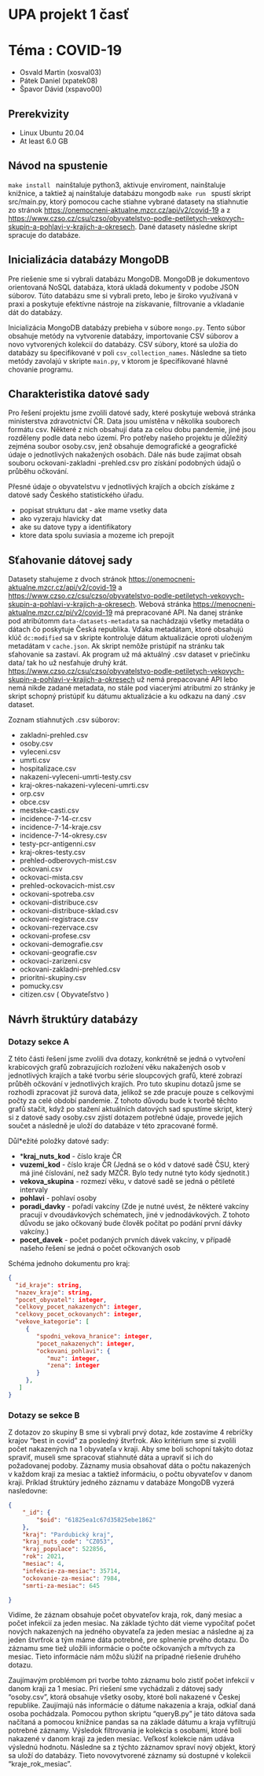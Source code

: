 # UPA projekt 1 časť
# Téma : COVID-19

- Osvald Martin (xosval03)
- Pátek Daniel (xpatek08)
- Špavor Dávid (xspavo00)

## Prerekvizity 
  - Linux Ubuntu 20.04
  - At least 6.0 GB 

## Návod na spustenie
```make install ``` nainštaluje python3, aktivuje enviroment, nainštaluje knižnice, a taktiež aj nainštaluje databázu mongodb
```make run ``` spustí skript src/main.py, ktorý pomocou cache stiahne vybrané datasety na stiahnutie zo stránok https://onemocneni-aktualne.mzcr.cz/api/v2/covid-19 a z https://www.czso.cz/csu/czso/obyvatelstvo-podle-petiletych-vekovych-skupin-a-pohlavi-v-krajich-a-okresech.  Dané datasety následne skript spracuje do databáze.  

## Inicializácia databázy MongoDB
Pre riešenie sme si vybrali databázu MongoDB. MongoDB je dokumentovo orientovaná NoSQL databáza, ktorá ukladá dokumenty v podobe JSON súborov. Túto databázu sme si vybrali preto, lebo je široko využívaná v praxi a poskytuje efektívne nástroje na získavanie, filtrovanie a vkladanie dát do databázy.

Inicializácia MongoDB databázy prebieha v súbore `mongo.py`.  Tento súbor obsahuje metódy na vytvorenie databázy, importovanie CSV súborov a novo vytvorených kolekcií do databázy. CSV súbory, ktoré sa uložia do databázy su špecifikované v poli `csv_collection_names`. Následne sa tieto metódy zavolajú v skripte `main.py`, v ktorom je špecifikované hlavné chovanie programu.

## Charakteristika datové sady
Pro řešení projektu jsme zvolili datové sady, které poskytuje webová stránka ministerstva zdravotnictví ČR. Data jsou umístěna v několika souborech formátu csv. Některé z nich obsahují data za celou dobu pandemie, jiné jsou rozděleny podle data nebo území.
Pro potřeby našeho projektu je důležitý zejména soubor osoby.csv, jenž obsahuje demografické a geografické údaje o jednotlivých nakažených osobách. Dále nás bude zajímat obsah souboru ockovani-zakladni -prehled.csv pro získání podobných údajů o průběhu očkování.

Přesné údaje o obyvatelstvu v jednotlivých krajích a obcích získáme z datové sady Českého statistického úřadu.

- popisat strukturu dat - ake mame vsetky data
- ako vyzeraju hlavicky dat
- ake su datove typy a identifikatory
- ktore data spolu suviasia a mozeme ich prepojit

## Sťahovanie dátovej sady
Datasety stahujeme z dvoch stránok https://onemocneni-aktualne.mzcr.cz/api/v2/covid-19 a https://www.czso.cz/csu/czso/obyvatelstvo-podle-petiletych-vekovych-skupin-a-pohlavi-v-krajich-a-okresech. Webová stránka https://menocneni-aktualne.mzcr.cz/pi/v2/covid-19 má prepracované API.
Na danej stránke pod atribútomm `data-datasets-metadata` sa nachádzajú všetky metadáta o dátach čo poskytuje Česká republika. Vďaka metadátam, ktoré obsahujú  klúč `dc:modified` sa v skripte kontroluje dátum aktualizácie  oproti uloženým metadátam v `cache.json`. Ak skript nemôže pristúpiť na stránku tak sťahovanie sa zastaví. Ak program už má aktuálný .csv dataset v priečinku data/ tak ho už nesťahuje druhý krát.  https://www.czso.cz/csu/czso/obyvatelstvo-podle-petiletych-vekovych-skupin-a-pohlavi-v-krajich-a-okresech už nemá prepacované API lebo nemá nikde zadané metadata, no stále pod viacerými atributmi zo stránky je skript schopný pristúpiť ku dátumu aktualizácie a ku odkazu na daný .csv dataset.

Zoznam stiahnutých .csv súborov:
- zakladni-prehled.csv
- osoby.csv
- vyleceni.csv
- umrti.csv 
- hospitalizace.csv 
- nakazeni-vyleceni-umrti-testy.csv
- kraj-okres-nakazeni-vyleceni-umrti.csv
- orp.csv 
- obce.csv 
- mestske-casti.csv 
- incidence-7-14-cr.csv
- incidence-7-14-kraje.csv
- incidence-7-14-okresy.csv
- testy-pcr-antigenni.csv
- kraj-okres-testy.csv
- prehled-odberovych-mist.csv
- ockovani.csv 
- ockovaci-mista.csv 
- prehled-ockovacich-mist.csv
- ockovani-spotreba.csv 
- ockovani-distribuce.csv 
- ockovani-distribuce-sklad.csv
- ockovani-registrace.csv 
- ockovani-rezervace.csv 
- ockovani-profese.csv 
- ockovani-demografie.csv 
- ockovani-geografie.csv 
- ockovaci-zarizeni.csv 
- ockovani-zakladni-prehled.csv
- prioritni-skupiny.csv 
- pomucky.csv 
- citizen.csv ( Obyvateľstvo )


## Návrh štruktúry databázy
### Dotazy sekce A
Z této části řešení jsme zvolili dva dotazy, konkrétně se jedná o vytvoření krabicových grafů zobrazujících rozložení věku nakažených osob v jednotlivých krajích a také tvorbu série sloupcových grafů, které zobrazí průběh očkování v jednotlivých krajích.
Pro tuto skupinu dotazů jsme se rozhodli zpracovat již surová data, jelikož se zde pracuje pouze s celkovými počty za celé období pandemie. Z tohoto důvodu bude k tvorbě těchto grafů stačit, když po stažení aktuálních datových sad spustíme skript, který si z datové sady osoby.csv zjistí dotazem potřebné údaje, provede jejich součet a následně je uloží do databáze v této zpracované formě.


Důl*ežité položky datové sady:
- ***kraj_nuts_kod** - číslo kraje ČR
- **vuzemi_kod** - číslo kraje ČR (Jedná se o kód v datové sadě ČSU, který má jiné číslování, než sady MZČR. Bylo tedy nutné tyto kódy sjednotit.)
- **vekova_skupina** - rozmezí věku, v datové sadě se jedná o pětileté intervaly
- **pohlavi** - pohlaví osoby
- **poradi_davky** - pořadí vakcíny (Zde je nutné uvést, že některé vakcíny pracují v dvoudávkových schématech, jiné v jednodávkových. Z tohoto důvodu se jako očkovaný bude člověk počítat po podání první dávky vakcíny.)
- **pocet_davek** - počet podaných prvních dávek vakcíny, v případě našeho řešení se jedná o počet očkovaných osob

Schéma jednoho dokumentu pro kraj:
```json
{
  "id_kraje": string,
  "nazev_kraje": string,
  "pocet_obyvatel": integer,
  "celkovy_pocet_nakazenych": integer,
  "celkovy_pocet_ockovanych": integer,
  "vekove_kategorie": [
     {
        "spodni_vekova_hranice": integer,
        "pocet_nakazenych": integer,
        "ockovani_pohlavi": {
           "muz": integer,
           "zena": integer
        }
     },
   ]
}

```


### Dotazy se sekce B

Z dotazov zo skupiny B sme si vybrali prvý dotaz, kde zostavíme 4 rebríčky krajov “best in covid” za posledný štvrťrok. Ako kritérium sme si zvolili počet nakazených na 1 obyvateľa v kraji. Aby sme boli schopní takýto dotaz spraviť, museli sme spracovať stiahnuté dáta a upraviť si ich do požadovanej podoby. Záznamy musia obsahovať dáta o počtu nakazených v každom kraji za mesiac a taktiež informáciu, o počtu obyvateľov v danom kraji. Príklad štruktúry jedného záznamu v databáze MongoDB vyzerá nasledovne:

```json
{
    "_id": {
        "$oid": "61825ea1c67d35825ebe1862"
    },
    "kraj": "Pardubický kraj",
    "kraj_nuts_code": "CZ053",
    "kraj_populace": 522856,
    "rok": 2021,
    "mesiac": 4,
    "infekcie-za-mesiac": 35714,
    "ockovanie-za-mesiac": 7984,
    "smrti-za-mesiac": 645

}
```
Vidíme, že záznam obsahuje počet obyvateľov kraja, rok, daný mesiac a počet infekcií za jeden mesiac. Na základe týchto dát vieme vypočítať počet nových nakazených na jedného obyvateľa za jeden mesiac a následne aj za jeden štvrťrok a tým máme dáta potrebné, pre splnenie prvého dotazu. Do záznamu sme tiež uložili informácie o počte očkovaných a mŕtvych za mesiac. Tieto informácie nám môžu slúžiť na prípadné riešenie druhého dotazu.

Zaujímavým problémom pri tvorbe tohto záznamu bolo zistiť počet infekcií v danom kraji za 1 mesiac. Pri riešení sme vychádzali z dátovej sady “osoby.csv”, ktorá obsahuje všetky osoby, ktoré boli nakazené v Českej republike. Zaujímajú nás informácie o dátume nakazenia a kraja, odkiaľ daná osoba pochádzala. Pomocou python skriptu “queryB.py” je táto dátova sada načítaná a pomocou knižnice pandas sa na základe dátumu a kraja vyfiltrujú potrebné záznamy. Výsledok filtrovania je kolekcia s osobami, ktoré boli nakazené v danom kraji za jeden mesiac. Veľkosť kolekcie nám udáva výslednú hodnotu. Následne sa z týchto záznamov spraví nový objekt, ktorý sa uloží do databázy. Tieto novovytvorené záznamy sú dostupné v kolekcii “kraje_rok_mesiac”.

